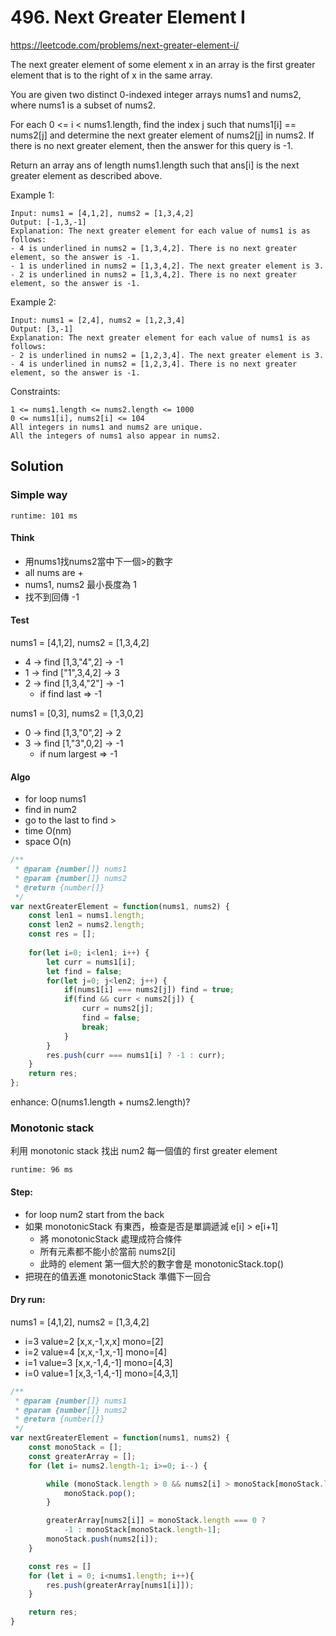 # 496. Next Greater Element I

https://leetcode.com/problems/next-greater-element-i/

The next greater element of some element x in an array is the first greater element that is to the right of x in the same array.

You are given two distinct 0-indexed integer arrays nums1 and nums2, where nums1 is a subset of nums2.

For each 0 <= i < nums1.length, find the index j such that nums1[i] == nums2[j] and determine the next greater element of nums2[j] in nums2. If there is no next greater element, then the answer for this query is -1.

Return an array ans of length nums1.length such that ans[i] is the next greater element as described above.

 

Example 1:
```
Input: nums1 = [4,1,2], nums2 = [1,3,4,2]
Output: [-1,3,-1]
Explanation: The next greater element for each value of nums1 is as follows:
- 4 is underlined in nums2 = [1,3,4,2]. There is no next greater element, so the answer is -1.
- 1 is underlined in nums2 = [1,3,4,2]. The next greater element is 3.
- 2 is underlined in nums2 = [1,3,4,2]. There is no next greater element, so the answer is -1.
```
Example 2:
```
Input: nums1 = [2,4], nums2 = [1,2,3,4]
Output: [3,-1]
Explanation: The next greater element for each value of nums1 is as follows:
- 2 is underlined in nums2 = [1,2,3,4]. The next greater element is 3.
- 4 is underlined in nums2 = [1,2,3,4]. There is no next greater element, so the answer is -1.
```

Constraints:
```
1 <= nums1.length <= nums2.length <= 1000
0 <= nums1[i], nums2[i] <= 104
All integers in nums1 and nums2 are unique.
All the integers of nums1 also appear in nums2.
```

## Solution

### Simple way

`runtime: 101 ms`

#### Think
- 用nums1找nums2當中下一個>的數字
- all nums are +
- nums1, nums2 最小長度為 1
- 找不到回傳 -1
    
#### Test
nums1 = [4,1,2], nums2 = [1,3,4,2]
- 4 -> find [1,3,"4",2] -> -1
- 1 -> find ["1",3,4,2] -> 3
- 2 -> find [1,3,4,"2"] -> -1
    - if find last => -1

nums1 = [0,3], nums2 = [1,3,0,2]
- 0 -> find [1,3,"0",2] -> 2
- 3 -> find [1,"3",0,2] -> -1
    - if num largest => -1
    
#### Algo
- for loop nums1
- find in num2
- go to the last to find >
- time O(nm)
- space O(n)

```js
/**
 * @param {number[]} nums1
 * @param {number[]} nums2
 * @return {number[]}
 */
var nextGreaterElement = function(nums1, nums2) {
    const len1 = nums1.length;
    const len2 = nums2.length;
    const res = [];
    
    for(let i=0; i<len1; i++) {
        let curr = nums1[i];
        let find = false;
        for(let j=0; j<len2; j++) {
            if(nums1[i] === nums2[j]) find = true;
            if(find && curr < nums2[j]) {
                curr = nums2[j];
                find = false;
                break;
            }
        }
        res.push(curr === nums1[i] ? -1 : curr);
    }
    return res;
};
```

enhance: O(nums1.length + nums2.length)?

### Monotonic stack

利用 monotonic stack 找出 num2 每一個值的 first greater element

`runtime: 96 ms`

#### Step:
- for loop num2 start from the back
- 如果 monotonicStack 有東西，檢查是否是單調遞減 e[i] > e[i+1]
    - 將 monotonicStack 處理成符合條件
    - 所有元素都不能小於當前 nums2[i]
    - 此時的 element 第一個大於的數字會是 monotonicStack.top()
- 把現在的值丟進 monotonicStack 準備下一回合

#### Dry run:
nums1 = [4,1,2], nums2 = [1,3,4,2]
- i=3 value=2 [x,x,-1,x,x] mono=[2]
- i=2 value=4 [x,x,-1,x,-1] mono=[4]
- i=1 value=3 [x,x,-1,4,-1] mono=[4,3]
- i=0 value=1 [x,3,-1,4,-1] mono=[4,3,1]

```js
/**
 * @param {number[]} nums1
 * @param {number[]} nums2
 * @return {number[]}
 */
var nextGreaterElement = function(nums1, nums2) {
    const monoStack = [];
    const greaterArray = []; 
    for (let i= nums2.length-1; i>=0; i--) {

        while (monoStack.length > 0 && nums2[i] > monoStack[monoStack.length-1]) {
            monoStack.pop();
        }

        greaterArray[nums2[i]] = monoStack.length === 0 ?
            -1 : monoStack[monoStack.length-1];
        monoStack.push(nums2[i]);
    }

    const res = []
    for (let i = 0; i<nums1.length; i++){
        res.push(greaterArray[nums1[i]]);
    }

    return res;
}
```